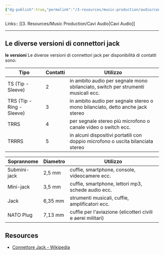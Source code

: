```yaml
---
{"dg-publish":true,"permalink":"/3-resources/music-production/audio/connettore-jack/"}
---
```


Links:: [[3. Resources/Music Production/Cavi Audio\|Cavi Audio]]

---

## Le diverse versioni di connettori jack

**le versioni** Le diverse versioni di connettori jack per disponibilità di contatti sono:

| Tipo  | Contatti | Utilizzo                                                                         |
| ----- | -------- | -------------------------------------------------------------------------------- |
| TS (Tip - Sleeve)    | 2        | in ambito audio per segnale mono sbilanciato, switch per strumenti musicali ecc. |
| TRS (Tip - Ring - Sleeve)   | 3        | in ambito audio per segnale stereo o mono bilanciato, detto anche jack stereo    |
| TRRS  | 4        | per segnale stereo più microfono o canale video o switch ecc.                    |
| TRRRS | 5        | in alcuni dispositivi portatili con doppio microfono o uscita bilanciata stereo  |


| Soprannome   | Diametro | Utilizzo                                                    |
| ------------ | -------- | ----------------------------------------------------------- |
| Submini-jack | 2,5 mm   | cuffie, smartphone, console, videocamere ecc.               |
| Mini-jack    | 3,5 mm   | cuffie, smartphone, lettori mp3, schede audio ecc.          |
| Jack         | 6,35 mm  | strumenti musicali, cuffie, amplificatori ecc.              |
| NATO Plug    | 7,13 mm  | cuffie per l'aviazione (elicotteri civili e aerei militari) |

## Resources

- [Connettore Jack - Wikipedia](https://it.wikipedia.org/wiki/Connettore_Jack)